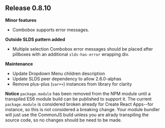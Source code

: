 ## Release 0.8.10

**Minor features**
* Combobox supports error messages. 

**Outside SLDS pattern added**
* Multiple selection Combobox error messages should be placed after pillboxes with an additional `slds-has-error` wrapping div.

**Maintenance**
* Update Dropdown Menu children description
* Update SLDS peer dependency to allow 2.6.0-alphas
* Remove plus-plus (`var++`) instances from library for clarity

**Notice**
`package.module` has been removed from the NPM module until a transpiled ES6 module build can be published to support it. The current `package.module` is considered broken already for Create React Apps--for instance, so this is not considered a breaking change. Your module bundler will just use the CommonJS build unless you are alrady transpiling the source code, so no changes should be need to be made.
